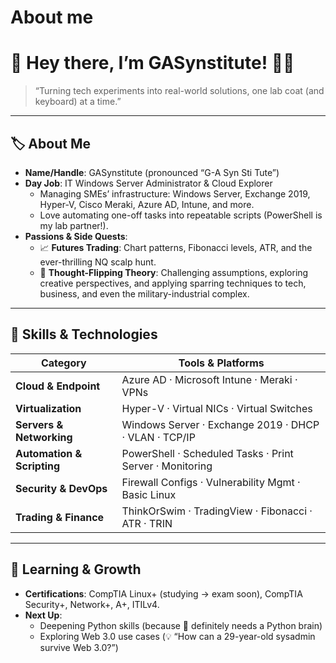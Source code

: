 # About me

# 👋 Hey there, I’m **GASynstitute**! 🧪🤖

> “Turning tech experiments into real-world solutions, one lab coat (and keyboard) at a time.”

---

## 🏷️ About Me

- **Name/Handle**: GASynstitute (pronounced “G-A Syn Sti Tute”)  
- **Day Job**: IT Windows Server Administrator & Cloud Explorer  
  - Managing SMEs’ infrastructure: Windows Server, Exchange 2019, Hyper-V, Cisco Meraki, Azure AD, Intune, and more.  
  - Love automating one-off tasks into repeatable scripts (PowerShell is my lab partner!).  
- **Passions & Side Quests**:  
  - 📈 **Futures Trading**: Chart patterns, Fibonacci levels, ATR, and the ever-thrilling NQ scalp hunt.  
  - 🧠 **Thought-Flipping Theory**: Challenging assumptions, exploring creative perspectives, and applying sparring techniques to tech, business, and even the military-industrial complex.  


---

## 🔧 Skills & Technologies

| Category               | Tools & Platforms                                 |
|------------------------|---------------------------------------------------|
| **Cloud & Endpoint**   | Azure AD · Microsoft Intune · Meraki · VPNs        |
| **Virtualization**     | Hyper-V · Virtual NICs · Virtual Switches          |
| **Servers & Networking** | Windows Server · Exchange 2019 · DHCP · VLAN · TCP/IP |
| **Automation & Scripting** | PowerShell · Scheduled Tasks · Print Server · Monitoring |
| **Security & DevOps**    | Firewall Configs · Vulnerability Mgmt · Basic Linux |
| **Trading & Finance**     | ThinkOrSwim · TradingView · Fibonacci · ATR · TRIN  |
  
---


## 🌱 Learning & Growth

- **Certifications**: CompTIA Linux+ (studying → exam soon), CompTIA Security+, Network+, A+, ITILv4.
- **Next Up**:  
  - Deepening Python skills (because 🤖 definitely needs a Python brain)  
  - Exploring Web 3.0 use cases (💡 “How can a 29-year-old sysadmin survive Web 3.0?”)  


